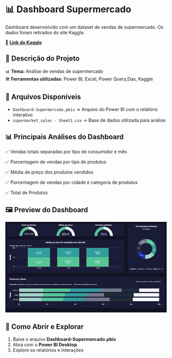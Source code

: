 # 📊 Dashboard Supermercado 

Dashboard desenvolvido com um dataset de vendas de supermercado. Os dados foram retirados do site Kaggle.

🔗 **[Link do Kaggle](https://www.kaggle.com/datasets/aungpyaeap/supermarket-sales)**

## 📌 **Descrição do Projeto**  
📊 **Tema:** Análise de vendas de supermercado  
🛠️ **Ferramentas utilizadas:** Power BI, Excel, Power Query,Dax, Kaggle  

## 📂 **Arquivos Disponíveis**  
- `Dashboard-Supermercado.pbix` → Arquivo do Power BI com o relatório interativo  
- `supermarket_sales - Sheet1.csv` → Base de dados utilizada para análise    

## 📊 **Principais Análises do Dashboard**

✅ Vendas totais separadas por tipo de consumidor e mês

✅ Porcentagem de vendas por tipo de produtos

✅ Média de preço dos produtos vendidos

✅ Porcentagem de vendas por cidade e categoria de produtos

✅ Total de Produtos

## 🖼 **Preview do Dashboard**  


![Dashboard](https://github.com/pedrolodonio/portifolio-powerbi/blob/main/images/Dashboard-Supermarket/Dashboard-supermercado.PNG)


## 🔗 **Como Abrir e Explorar**  
1. Baixe o arquivo **Dashboard-Supermercado.pbix**  
2. Abra com o **Power BI Desktop**  
3. Explore os relatórios e interações  

